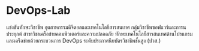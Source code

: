 # DevOps-Lab
แข่งขันทักษะวิชาชีพ อุตสาหกรรมดิจิตอลและเทคโนโลยีสารสนเทศ กลุ่มวิชาชีพซอฟแวร์และการนประยุกต์ สาขาวิชาเครือข่ายคอมพิวเตอร์และความปลอดภัย ทักษะเทคโนโลยีสารสนเทศด้านโปรแกรมและเครือข่ายด้วยกระบวนการ DevOps ระดับประกาศนียบัตรวิชาชีพชั้นสูง (ปวส.)
